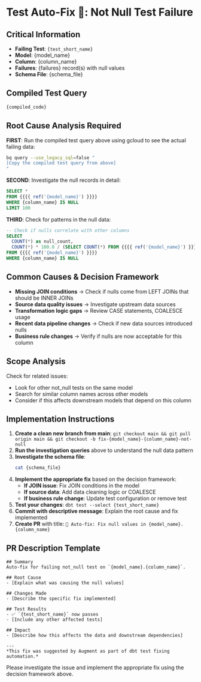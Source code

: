 # Test Auto-Fix 🤖: Not Null Test Failure

## Critical Information
- **Failing Test**: `{test_short_name}`
- **Model**: {model_name}
- **Column**: {column_name}
- **Failures**: {failures} record(s) with null values
- **Schema File**: {schema_file}

## Compiled Test Query
```sql
{compiled_code}
```

## Root Cause Analysis Required
**FIRST**: Run the compiled test query above using gcloud to see the actual failing data:
```bash
bq query --use_legacy_sql=false "
[Copy the compiled test query from above]
"
```

**SECOND**: Investigate the null records in detail:

```sql
SELECT *
FROM {{{{ ref('{model_name}') }}}}
WHERE {column_name} IS NULL
LIMIT 100
```

**THIRD**: Check for patterns in the null data:

```sql
-- Check if nulls correlate with other columns
SELECT 
  COUNT(*) as null_count,
  COUNT(*) * 100.0 / (SELECT COUNT(*) FROM {{{{ ref('{model_name}') }}}}) as null_percentage
FROM {{{{ ref('{model_name}') }}}}
WHERE {column_name} IS NULL
```

## Common Causes & Decision Framework
- **Missing JOIN conditions** → Check if nulls come from LEFT JOINs that should be INNER JOINs
- **Source data quality issues** → Investigate upstream data sources
- **Transformation logic gaps** → Review CASE statements, COALESCE usage
- **Recent data pipeline changes** → Check if new data sources introduced nulls
- **Business rule changes** → Verify if nulls are now acceptable for this column

## Scope Analysis
Check for related issues:
- Look for other not_null tests on the same model
- Search for similar column names across other models
- Consider if this affects downstream models that depend on this column

## Implementation Instructions
1. **Create a clean new branch from main**: `git checkout main && git pull origin main && git checkout -b fix-{model_name}-{column_name}-not-null`
2. **Run the investigation queries** above to understand the null data pattern
3. **Investigate the schema file**:
   ```bash
   cat {schema_file}
   ```
4. **Implement the appropriate fix** based on the decision framework:
   - **If JOIN issue**: Fix JOIN conditions in the model
   - **If source data**: Add data cleaning logic or COALESCE
   - **If business rule change**: Update test configuration or remove test
5. **Test your changes**: `dbt test --select {test_short_name}`
6. **Commit with descriptive message**: Explain the root cause and fix implemented
7. **Create PR** with title: `🤖 Auto-fix: Fix null values in {model_name}.{column_name}`

## PR Description Template
```
## Summary
Auto-fix for failing not_null test on `{model_name}.{column_name}`.

## Root Cause
- [Explain what was causing the null values]

## Changes Made
- [Describe the specific fix implemented]

## Test Results
- ✅ `{test_short_name}` now passes
- [Include any other affected tests]

## Impact
- [Describe how this affects the data and downstream dependencies]

---
*This fix was suggested by Augment as part of dbt test fixing automation.*
```

Please investigate the issue and implement the appropriate fix using the decision framework above.
